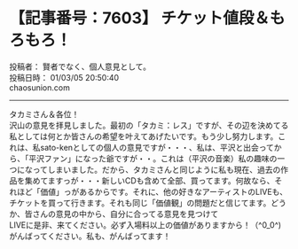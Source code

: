 # 【記事番号：7603】 チケット値段＆もろもろ！

投稿者： 賢者でなく、個人意見として。  
投稿日時： 01/03/05 20:50:40  
chaosunion.com

---

タカミさん＆各位！  
沢山の意見を拝見しました。最初の「タカミ：レス」ですが、その辺を決めてる私としては何とか皆さんの希望を叶えてあげたいです。もう少し努力します。これは、私sato-kenとしての個人の意見ですが・・・、私は、平沢と出会ってから、「平沢ファン」になった爺ですが・・。これは（平沢の音楽）私の趣味の一つになってしまいました。だから、タカミさんと同じように私も現在、過去の作品を集めてますっが・・・新しいCDも含めて全部、買ってます。何故なら、それほど「価値」っがあるからです。それに、他の好きなアーティストのLIVEも、チケットを買って行きます。それも同じ「価値観」の問題だと信じてます。どうか、皆さんの意見の中から、自分に合ってる意見を見つけて  
LIVEに是非、来てください。必ず入場料以上の価値がありますから！（^0_0^)がんばってください。私も、がんばってます！  
